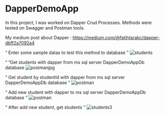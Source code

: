 # DapperDemoApp

In this project, I was worked on Dapper Crud Processes. Methods were tested on Swagger and Postman tools.

My medium post about Dapper : https://medium.com/@fatihtarakc/dapper-dbff2a7092a4

“ Enter some sample datas to test this method to database ”
![students](https://github.com/user-attachments/assets/31e444b3-cb76-4b8a-bbba-d9632286d479)


“  ”Get students with dapper from ms sql server DapperDemoAppDb database
![postmanjpg](https://github.com/user-attachments/assets/5d923bf3-fdaa-4cbd-85de-6a64e7c7a324)


“ Get student by studentId with dapper from ms sql server DapperDemoAppDb database ”
![postman](https://github.com/user-attachments/assets/ae7b0f78-83b7-4b69-ae67-c4b92b74c479)


“ Add new student with dapper to ms sql server DapperDemoAppDb database ”
![postman](https://github.com/user-attachments/assets/4745cfc9-1890-4bce-811b-72570ad85e0b)


“ After add new student, get students ”
![students3](https://github.com/user-attachments/assets/88f95f41-58e2-4dd0-80a0-87b2b2569200)
